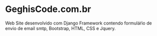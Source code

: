# GeghisCode.com.br
Web Site desenvolvido com Django Framework contendo formuláŕio de envio de email smtp, Bootstrap, HTML, CSS e Jquery.
